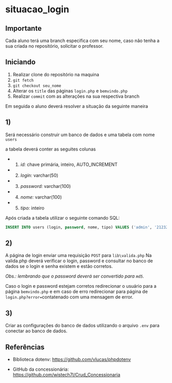 # situacao_login

## Importante
Cada aluno terá uma branch especifica com seu nome, caso não tenha a sua criada no repositório, solicitar o professor.

## Iniciando

1) Realizar clone do repositório na maquina
2) `git fetch`
3) `git checkout seu_nome`
4) Alterar os `title` das páginas `login.php` e `bemvindo.php`
5) Realizar `commit` com as alterações na sua respectiva branch 


Em seguida o aluno deverá resolver a situação da seguinte maneira

## 1) 
Será necessário construir um banco de dados e uma tabela com nome `users`

a tabela deverá conter as seguites colunas 
* 1) *id:* chave primária, inteiro, AUTO_INCREMENT
* 2) *login:* varchar(50)
* 3) *password:* varchar(100)
* 4) *nome:* varchar(100)
* 5) *tipo:* inteiro

Após criada a tabela utilizar o seguinte comando SQL:

``` SQL
INSERT INTO users (login, password, nome, tipo) VALUES ('admin', '21232f297a57a5a743894a0e4a801fc3', 'Administrador', 1);
```


## 2) 
A página de login enviar uma requisição `POST` para `lib\valida.php`
Na valida.php deverá verificar o login, password e consultar no banco de dados se o login e senha existem e estão corretos.

_Obs.: lembrando que o password deverá ser convertido para `md5`._

Caso o login e password estejam corretos redirecionar o usuário para a página `bemvindo.php` e em caso de erro redirecionar para página de `login.php?error=`contatenado com uma mensagem de error.

## 3)

Criar as configurações do banco de dados utilizando o arquivo `.env` para conectar ao banco de dados. 

## Referências

* Biblioteca dotenv: https://github.com/vlucas/phpdotenv

* GitHub da concessionária: https://github.com/wistech7l/Crud_Concessionaria